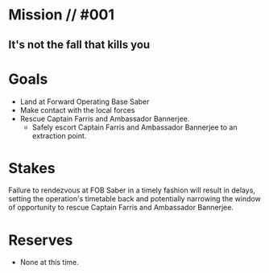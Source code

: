# Mission // #001
## It's not the fall that kills you
# Goals
- Land at Forward Operating Base Saber
- Make contact with the local forces
- Rescue Captain Farris and Ambassador Bannerjee.
  - Safely escort Captain Farris and Ambassador Bannerjee to an extraction point.

# Stakes
Failure to rendezvous at FOB Saber in a timely fashion will result in delays, setting the operation's timetable back and potentially narrowing the window of opportunity to rescue Captain Farris and Ambassador Bannerjee.

# Reserves
- None at this time.
